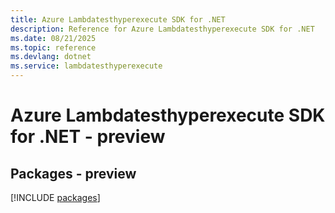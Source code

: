 ```yaml
---
title: Azure Lambdatesthyperexecute SDK for .NET
description: Reference for Azure Lambdatesthyperexecute SDK for .NET
ms.date: 08/21/2025
ms.topic: reference
ms.devlang: dotnet
ms.service: lambdatesthyperexecute
---
```

# Azure Lambdatesthyperexecute SDK for .NET - preview
## Packages - preview
[!INCLUDE [packages](lambdatesthyperexecute-index.md)]